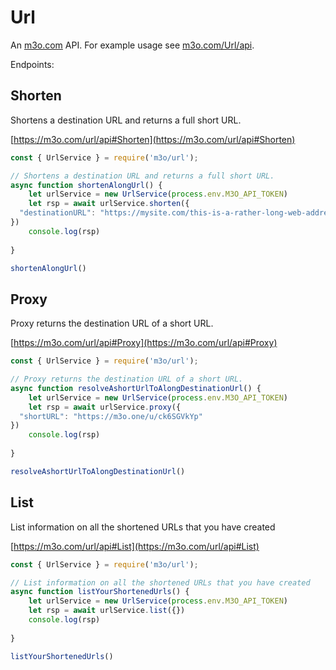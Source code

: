 # Url

An [m3o.com](https://m3o.com) API. For example usage see [m3o.com/Url/api](https://m3o.com/Url/api).

Endpoints:

## Shorten

Shortens a destination URL and returns a full short URL.


[https://m3o.com/url/api#Shorten](https://m3o.com/url/api#Shorten)

```js
const { UrlService } = require('m3o/url');

// Shortens a destination URL and returns a full short URL.
async function shortenAlongUrl() {
	let urlService = new UrlService(process.env.M3O_API_TOKEN)
	let rsp = await urlService.shorten({
  "destinationURL": "https://mysite.com/this-is-a-rather-long-web-address"
})
	console.log(rsp)
	
}

shortenAlongUrl()
```
## Proxy

Proxy returns the destination URL of a short URL.


[https://m3o.com/url/api#Proxy](https://m3o.com/url/api#Proxy)

```js
const { UrlService } = require('m3o/url');

// Proxy returns the destination URL of a short URL.
async function resolveAshortUrlToAlongDestinationUrl() {
	let urlService = new UrlService(process.env.M3O_API_TOKEN)
	let rsp = await urlService.proxy({
  "shortURL": "https://m3o.one/u/ck6SGVkYp"
})
	console.log(rsp)
	
}

resolveAshortUrlToAlongDestinationUrl()
```
## List

List information on all the shortened URLs that you have created


[https://m3o.com/url/api#List](https://m3o.com/url/api#List)

```js
const { UrlService } = require('m3o/url');

// List information on all the shortened URLs that you have created
async function listYourShortenedUrls() {
	let urlService = new UrlService(process.env.M3O_API_TOKEN)
	let rsp = await urlService.list({})
	console.log(rsp)
	
}

listYourShortenedUrls()
```
